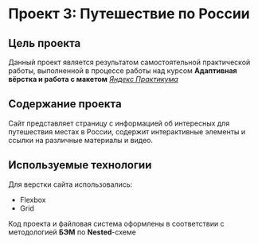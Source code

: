 # Проект 3: Путешествие по России

## Цель проекта

Данный проект является результатом самостоятельной практической работы, выполненной в процессе работы над курсом **Адаптивная вёрстка и работа с макетом** _[Яндекс Практикума](https://praktikum.yandex.ru/)_

## Содержание проекта

Сайт представляет страницу с информацией об интересных для путешествия местах в России, содержит интерактивные элементы и ссылки на различные материалы и видео.

## Используемые технологии

Для верстки сайта использовались:

- Flexbox
- Grid

Код проекта и файловая система оформлены в соответствии с методологией **БЭМ** по **Nested**-схеме
